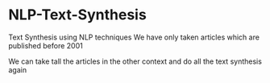 # NLP-Text-Synthesis
Text Synthesis using NLP techniques
We have only taken articles which are published before 2001

We can take tall the articles in the other context and do all the text synthesis again


